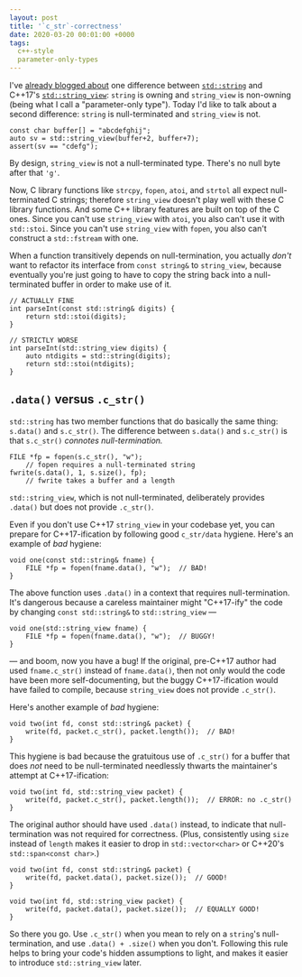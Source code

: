 ```yaml
---
layout: post
title: '`c_str`-correctness'
date: 2020-03-20 00:01:00 +0000
tags:
  c++-style
  parameter-only-types
---
```


I've [already blogged about](/blog/2018/03/27/string-view-is-a-borrow-type/) one difference
between [`std::string`](https://en.cppreference.com/w/cpp/string/basic_string) and C++17's
[`std::string_view`](http://en.cppreference.com/w/cpp/string/basic_string_view):
`string` is owning and `string_view` is non-owning (being what I call a "parameter-only type").
Today I'd like to talk about a second difference: `string` is null-terminated and `string_view`
is not.

    const char buffer[] = "abcdefghij";
    auto sv = std::string_view(buffer+2, buffer+7);
    assert(sv == "cdefg");

By design, `string_view` is not a null-terminated type. There's no null byte after that `'g'`.

Now, C library functions like `strcpy`, `fopen`, `atoi`, and `strtol` all expect null-terminated C strings;
therefore `string_view` doesn't play well with these C library functions.
And some C++ library features are built on top of the C ones.
Since you can't use `string_view` with `atoi`, you also can't use it with `std::stoi`.
Since you can't use `string_view` with `fopen`, you also can't construct a `std::fstream` with one.

When a function transitively depends on null-termination, you actually _don't_ want
to refactor its interface from `const string&` to `string_view`, because eventually
you're just going to have to copy the string back into a null-terminated buffer in order to
make use of it.

    // ACTUALLY FINE
    int parseInt(const std::string& digits) {
        return std::stoi(digits);
    }

    // STRICTLY WORSE
    int parseInt(std::string_view digits) {
        auto ntdigits = std::string(digits);
        return std::stoi(ntdigits);
    }


## `.data()` versus `.c_str()`

`std::string` has two member functions that do basically the same thing: `s.data()` and `s.c_str()`.
The difference between `s.data()` and `s.c_str()` is that `s.c_str()` _connotes null-termination._

    FILE *fp = fopen(s.c_str(), "w");
        // fopen requires a null-terminated string
    fwrite(s.data(), 1, s.size(), fp);
        // fwrite takes a buffer and a length

`std::string_view`, which is not null-terminated, deliberately provides `.data()`
but does not provide `.c_str()`.

Even if you don't use C++17 `string_view` in your codebase yet, you can prepare for C++17-ification
by following good `c_str/data` hygiene. Here's an example of _bad_ hygiene:

    void one(const std::string& fname) {
        FILE *fp = fopen(fname.data(), "w");  // BAD!
    }

The above function uses `.data()` in a context that requires null-termination. It's dangerous
because a careless maintainer might "C++17-ify" the code by changing `const std::string&` to
`std::string_view` —

    void one(std::string_view fname) {
        FILE *fp = fopen(fname.data(), "w");  // BUGGY!
    }

— and boom, now you have a bug! If the original, pre-C++17 author had used `fname.c_str()` instead
of `fname.data()`, then not only would the code have been more self-documenting, but the buggy
C++17-ification would have failed to compile, because `string_view` does not provide `.c_str()`.

Here's another example of _bad_ hygiene:

    void two(int fd, const std::string& packet) {
        write(fd, packet.c_str(), packet.length());  // BAD!
    }

This hygiene is bad because the gratuitous use of `.c_str()` for a buffer that does _not_ need to be
null-terminated needlessly thwarts the maintainer's attempt at C++17-ification:

    void two(int fd, std::string_view packet) {
        write(fd, packet.c_str(), packet.length());  // ERROR: no .c_str()
    }

The original author should have used `.data()` instead, to indicate that null-termination was
not required for correctness. (Plus, consistently using `size` instead of `length` makes it
easier to drop in `std::vector<char>` or C++20's `std::span<const char>`.)

    void two(int fd, const std::string& packet) {
        write(fd, packet.data(), packet.size());  // GOOD!
    }

    void two(int fd, std::string_view packet) {
        write(fd, packet.data(), packet.size());  // EQUALLY GOOD!
    }

So there you go. Use `.c_str()` when you mean to rely on a `string`'s null-termination, and use
`.data() + .size()` when you don't. Following this rule helps to bring your code's hidden assumptions
to light, and makes it easier to introduce `std::string_view` later.
